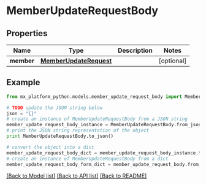 # MemberUpdateRequestBody


## Properties
Name | Type | Description | Notes
------------ | ------------- | ------------- | -------------
**member** | [**MemberUpdateRequest**](MemberUpdateRequest.md) |  | [optional] 

## Example

```python
from mx_platform_python.models.member_update_request_body import MemberUpdateRequestBody

# TODO update the JSON string below
json = "{}"
# create an instance of MemberUpdateRequestBody from a JSON string
member_update_request_body_instance = MemberUpdateRequestBody.from_json(json)
# print the JSON string representation of the object
print MemberUpdateRequestBody.to_json()

# convert the object into a dict
member_update_request_body_dict = member_update_request_body_instance.to_dict()
# create an instance of MemberUpdateRequestBody from a dict
member_update_request_body_form_dict = member_update_request_body.from_dict(member_update_request_body_dict)
```
[[Back to Model list]](../README.md#documentation-for-models) [[Back to API list]](../README.md#documentation-for-api-endpoints) [[Back to README]](../README.md)


